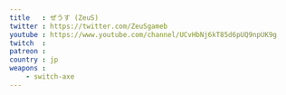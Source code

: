 ```yaml
---
title   : ぜうす (ZeuS)
twitter : https://twitter.com/ZeuSgameb
youtube : https://www.youtube.com/channel/UCvHbNj6kT85d6pUQ9npUK9g
twitch  : 
patreon : 
country : jp
weapons :
    - switch-axe
---
```


